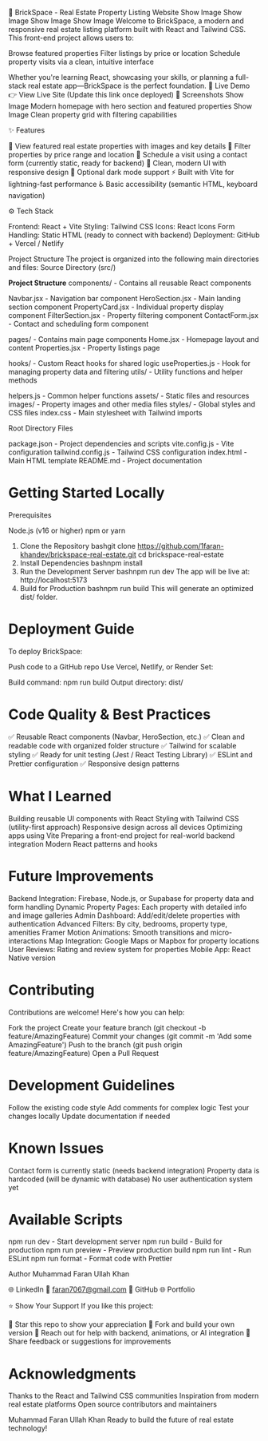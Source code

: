🧱 BrickSpace - Real Estate Property Listing Website
Show Image Show Image Show Image Show Image
Welcome to BrickSpace, a modern and responsive real estate listing platform built with React and Tailwind CSS.
This front-end project allows users to:

Browse featured properties
Filter listings by price or location
Schedule property visits via a clean, intuitive interface

Whether you're learning React, showcasing your skills, or planning a full-stack real estate app—BrickSpace is the perfect foundation.
🎯 Live Demo
👉 View Live Site (Update this link once deployed)
📸 Screenshots
Show Image
Modern homepage with hero section and featured properties
Show Image
Clean property grid with filtering capabilities

✨ Features

🏡 View featured real estate properties with images and key details
💸 Filter properties by price range and location
📅 Schedule a visit using a contact form (currently static, ready for backend)
🎨 Clean, modern UI with responsive design
🌙 Optional dark mode support
⚡ Built with Vite for lightning-fast performance
♿ Basic accessibility (semantic HTML, keyboard navigation)


⚙️ Tech Stack

Frontend: React + Vite
Styling: Tailwind CSS
Icons: React Icons
Form Handling: Static HTML (ready to connect with backend)
Deployment: GitHub + Vercel / Netlify


Project Structure
The project is organized into the following main directories and files:
Source Directory (src/)

**Project Structure**
components/ - Contains all reusable React components

Navbar.jsx - Navigation bar component
HeroSection.jsx - Main landing section component
PropertyCard.jsx - Individual property display component
FilterSection.jsx - Property filtering component
ContactForm.jsx - Contact and scheduling form component


pages/ - Contains main page components
Home.jsx - Homepage layout and content
Properties.jsx - Property listings page

hooks/ - Custom React hooks for shared logic
useProperties.js - Hook for managing property data and filtering
utils/ - Utility functions and helper methods

helpers.js - Common helper functions
assets/ - Static files and resources
images/ - Property images and other media files
styles/ - Global styles and CSS files
index.css - Main stylesheet with Tailwind imports

Root Directory Files

package.json - Project dependencies and scripts
vite.config.js - Vite configuration
tailwind.config.js - Tailwind CSS configuration
index.html - Main HTML template
README.md - Project documentation

# Getting Started Locally
Prerequisites

Node.js (v16 or higher)
npm or yarn

1. Clone the Repository
bashgit clone https://github.com/1faran-khandev/brickspace-real-estate.git
cd brickspace-real-estate
2. Install Dependencies
bashnpm install
3. Run the Development Server
bashnpm run dev
The app will be live at: http://localhost:5173
4. Build for Production
bashnpm run build
This will generate an optimized dist/ folder.

# Deployment Guide
To deploy BrickSpace:

Push code to a GitHub repo
Use Vercel, Netlify, or Render
Set:

Build command: npm run build
Output directory: dist/



# Code Quality & Best Practices
✅ Reusable React components (Navbar, HeroSection, etc.)
✅ Clean and readable code with organized folder structure
✅ Tailwind for scalable styling
✅ Ready for unit testing (Jest / React Testing Library)
✅ ESLint and Prettier configuration
✅ Responsive design patterns

# What I Learned

Building reusable UI components with React
Styling with Tailwind CSS (utility-first approach)
Responsive design across all devices
Optimizing apps using Vite
Preparing a front-end project for real-world backend integration
Modern React patterns and hooks


# Future Improvements

 Backend Integration: Firebase, Node.js, or Supabase for property data and form handling
 Dynamic Property Pages: Each property with detailed info and image galleries
 Admin Dashboard: Add/edit/delete properties with authentication
 Advanced Filters: By city, bedrooms, property type, amenities
 Framer Motion Animations: Smooth transitions and micro-interactions
 Map Integration: Google Maps or Mapbox for property locations
 User Reviews: Rating and review system for properties
 Mobile App: React Native version


# Contributing
Contributions are welcome! Here's how you can help:

Fork the project
Create your feature branch (git checkout -b feature/AmazingFeature)
Commit your changes (git commit -m 'Add some AmazingFeature')
Push to the branch (git push origin feature/AmazingFeature)
Open a Pull Request

# Development Guidelines

Follow the existing code style
Add comments for complex logic
Test your changes locally
Update documentation if needed


# Known Issues

Contact form is currently static (needs backend integration)
Property data is hardcoded (will be dynamic with database)
No user authentication system yet


# Available Scripts

npm run dev - Start development server
npm run build - Build for production
npm run preview - Preview production build
npm run lint - Run ESLint
npm run format - Format code with Prettier


Author
Muhammad Faran Ullah Khan

🌐 LinkedIn
📧 faran7067@gmail.com
🐙 GitHub
🌐 Portfolio


⭐ Show Your Support
If you like this project:

🌟 Star this repo to show your appreciation
🍴 Fork and build your own version
📩 Reach out for help with backend, animations, or AI integration
💬 Share feedback or suggestions for improvements


# Acknowledgments

Thanks to the React and Tailwind CSS communities
Inspiration from modern real estate platforms
Open source contributors and maintainers


Muhammad Faran Ullah Khan
Ready to build the future of real estate technology! 
